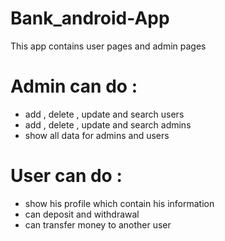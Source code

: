# Bank_android-App


This app contains user pages and admin pages

# Admin can do :
- add , delete , update and search users 
- add , delete , update and search admins
- show all data for admins and users 

# User can do : 
- show his profile which contain his information 
- can deposit and withdrawal
- can transfer money to another user 
